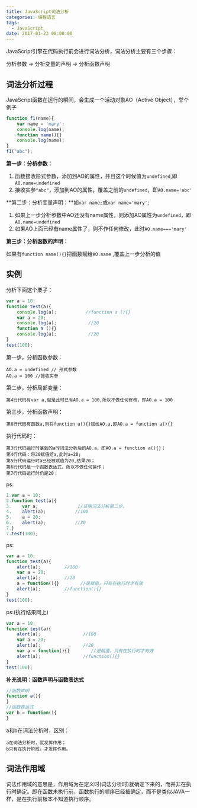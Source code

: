 ```yaml
---
title: JavaScript词法分析
categories: 编程语言
tags:
  - JavaScript 
date: 2017-01-23 08:00:00
---
```


JavaScript引擎在代码执行前会进行词法分析，词法分析主要有三个步骤：

分析参数 -> 分析变量的声明 -> 分析函数声明



## 词法分析过程

JavaScript函数在运行的瞬间，会生成一个活动对象AO（Active Object），举个例子

```javascript
function f1(name){
	var name = 'mary';
    console.log(name);
    function name(){}
    console.log(name);
}
f1("abc");
```

**第一步：分析参数：**

1. 函数接收形式参数，添加到AO的属性，并且这个时候值为`undefined`,即`AO.name=undefined`
2. 接收实参`"abc"`，添加到AO的属性，覆盖之前的`undefined`，即`AO.name='abc'`

**第二步：分析变量声明：**如`var name;`或`var name='mary'`;

1. 如果上一步分析参数中AO还没有name属性，则添加AO属性为`undefined`，即`AO.name=undefined`
2. 如果AO上面已经有name属性了，则不作任何修改，此时`AO.name==='mary'`

**第三步：分析函数的声明：**

如果有`function name(){}`把函数赋给`AO.name` ,覆盖上一步分析的值

## 实例

分析下面这个栗子：

```javascript
var a = 10;
function test(a){
	console.log(a);           //function a (){}
    var a = 20;
    console.log(a);            //20
    function a (){}
    console.log(a);            //20
}
test(100);
```

第一步，分析函数参数：

```pseudocode
AO.a = undefined // 形式参数
AO.a = 100 //接收实参
```

第二步，分析局部变量：

```pseudocode
第4行代码有var a,但是此时已有AO.a = 100,所以不做任何修改，即AO.a = 100
```

第三步，分析函数声明：

```pseudocode
第6行代码有函数a,则将function a(){}赋给AO.a,即AO.a = function a(){}
```

执行代码时：

```pseudocode
第3行代码运行时拿到的a时词法分析后的AO.a，即AO.a = function a(){}；
第4行代码：将20赋值给a,此时a=20;
第5行代码运行时a已经被赋值为20,结果20；
第6行代码是一个函数表达式，所以不做任何操作；
第7行代码运行时仍是20；
```

ps:

```javascript
1.var a = 10;
2.function test(a){
3.    var a;               //证明词法分析第二步。
4.    alert(a);           //100
5.    a = 20;
6.    alert(a);           //20
7.}
7.test(100);
```

ps:

```javascript
var a = 10;
function test(a){
    alert(a);         //100
    var a = 20;
    alert(a);         //20
    a = function(){}        //是赋值，只有在执行时才有效
    alert(a);         //function(){}
}
test(100);
```

ps:(执行结果同上)

```javascript
var a = 10;
function test(a){
    alert(a);                //100
    var a = 20;
    alert(a);                //20
    var a = function(){}        //是赋值，只有在执行时才有效
    alert(a);                //function(){}
}
test(100);
```

**补充说明：函数声明与函数表达式**

```javascript
//函数声明
function a(){
}
//函数表达式
var b = function(){
}
```

a和b在词法分析时，区别：

```pseudocode
a在词法分析时，就发挥作用；
b只有在执行阶段，才发挥作用。
```



## 词法作用域

词法作用域的意思是，作用域为在定义时(词法分析时)就确定下来的，而并非在执行时确定。即在函数未执行前，函数执行的顺序已经被确定，而不是类似JAVA一样，是在执行前根本不知道执行顺序。